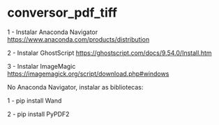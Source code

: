 # conversor_pdf_tiff

1 - Instalar Anaconda Navigator https://www.anaconda.com/products/distribution

2 - Instalar GhostScript https://ghostscript.com/docs/9.54.0/Install.htm

3 - Instalar ImageMagic https://imagemagick.org/script/download.php#windows

No Anaconda Navigator, instalar as bibliotecas:

1 - pip install Wand

2 - pip install PyPDF2

